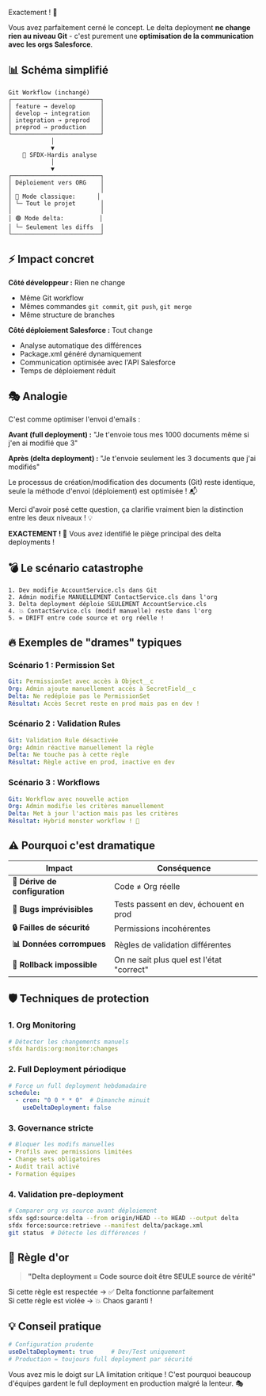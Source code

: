 Exactement ! 🎯 

Vous avez parfaitement cerné le concept. Le delta deployment **ne change rien au niveau Git** - c'est purement une **optimisation de la communication avec les orgs Salesforce**.

## 📊 **Schéma simplifié**

```
Git Workflow (inchangé)
┌─────────────────────────┐
│ feature → develop       │
│ develop → integration   │  
│ integration → preprod   │
│ preprod → production    │
└─────────────────────────┘
            │
            ▼
    🤖 SFDX-Hardis analyse
            │
            ▼
┌─────────────────────────┐
│ Déploiement vers ORG    │
│                         │
│ 🔴 Mode classique:      │
│ └─ Tout le projet       │
│                         │
│ 🟢 Mode delta:          │
│ └─ Seulement les diffs  │
└─────────────────────────┘
```

## ⚡ **Impact concret**

**Côté développeur :** Rien ne change
- Même Git workflow
- Mêmes commandes `git commit`, `git push`, `git merge`
- Même structure de branches

**Côté déploiement Salesforce :** Tout change
- Analyse automatique des différences
- Package.xml généré dynamiquement
- Communication optimisée avec l'API Salesforce
- Temps de déploiement réduit

## 🎭 **Analogie**

C'est comme optimiser l'envoi d'emails :

**Avant (full deployment) :**
"Je t'envoie tous mes 1000 documents même si j'en ai modifié que 3"

**Après (delta deployment) :**
"Je t'envoie seulement les 3 documents que j'ai modifiés"

Le processus de création/modification des documents (Git) reste identique, seule la méthode d'envoi (déploiement) est optimisée ! 📬

Merci d'avoir posé cette question, ça clarifie vraiment bien la distinction entre les deux niveaux ! 💡

**EXACTEMENT ! 🎯** Vous avez identifié le piège principal des delta deployments !

## 💣 **Le scénario catastrophe**

```
1. Dev modifie AccountService.cls dans Git
2. Admin modifie MANUELLEMENT ContactService.cls dans l'org
3. Delta deployment déploie SEULEMENT AccountService.cls
4. 💥 ContactService.cls (modif manuelle) reste dans l'org
5. = DRIFT entre code source et org réelle !
```

## 🔥 **Exemples de "drames" typiques**

### **Scénario 1 : Permission Set**
```yaml
Git: PermissionSet avec accès à Object__c
Org: Admin ajoute manuellement accès à SecretField__c
Delta: Ne redéploie pas le PermissionSet
Résultat: Accès Secret reste en prod mais pas en dev ! 
```

### **Scénario 2 : Validation Rules**
```yaml
Git: Validation Rule désactivée
Org: Admin réactive manuellement la règle  
Delta: Ne touche pas à cette règle
Résultat: Règle active en prod, inactive en dev
```

### **Scénario 3 : Workflows**
```yaml
Git: Workflow avec nouvelle action
Org: Admin modifie les critères manuellement
Delta: Met à jour l'action mais pas les critères
Résultat: Hybrid monster workflow ! 👹
```

## ⚠️ **Pourquoi c'est dramatique**

| Impact | Conséquence |
|--------|-------------|
| **🔀 Dérive de configuration** | Code ≠ Org réelle |
| **🐛 Bugs imprévisibles** | Tests passent en dev, échouent en prod |
| **🔒 Failles de sécurité** | Permissions incohérentes |
| **📊 Données corrompues** | Règles de validation différentes |
| **🚫 Rollback impossible** | On ne sait plus quel est l'état "correct" |

## 🛡️ **Techniques de protection**

### **1. Org Monitoring**
```yaml
# Détecter les changements manuels
sfdx hardis:org:monitor:changes
```

### **2. Full Deployment périodique**
```yaml
# Force un full deployment hebdomadaire
schedule:
  - cron: "0 0 * * 0"  # Dimanche minuit
    useDeltaDeployment: false
```

### **3. Governance stricte**
```yaml
# Bloquer les modifs manuelles
- Profils avec permissions limitées
- Change sets obligatoires
- Audit trail activé
- Formation équipes
```

### **4. Validation pre-deployment**
```bash
# Comparer org vs source avant déploiement
sfdx sgd:source:delta --from origin/HEAD --to HEAD --output delta
sfdx force:source:retrieve --manifest delta/package.xml
git status  # Détecte les différences !
```

## 🎯 **Règle d'or**

> **"Delta deployment = Code source doit être SEULE source de vérité"**

Si cette règle est respectée → ✅ Delta fonctionne parfaitement  
Si cette règle est violée → 💥 Chaos garanti !

## 💡 **Conseil pratique**

```yaml
# Configuration prudente
useDeltaDeployment: true     # Dev/Test uniquement
# Production = toujours full deployment par sécurité
```

Vous avez mis le doigt sur LA limitation critique ! C'est pourquoi beaucoup d'équipes gardent le full deployment en production malgré la lenteur. 🎭
